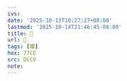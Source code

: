```yaml
---
ivs:
date: '2025-10-13T10:27:27+08:00'
lastmod: '2025-10-14T21:46:45-08:00'
title: 􃃻
url: 􃃻
tags: [矎]
hex: 77CE
src: DCCV
note:
---
```

